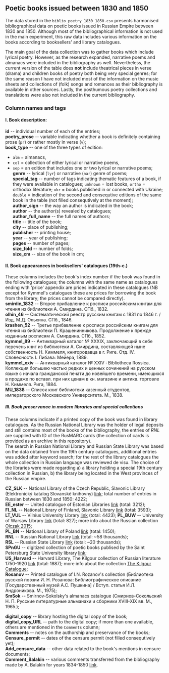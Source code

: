 ## Poetic books issued between 1830 and 1850

The data stored in the `biblio_poetry_1830_1850.csv` presents harmonised bibliographical data on poetic books issued in Russian Empire between 1830 and 1850. Although most of the bibliographical information is not used in the main experiment, this raw data includes various information on the books according to booksellers' and library catalogues.  
  
The main goal of the data collection was to gather books which include lyrical poetry. However, as the research expanded, narrative poems and almanacs were included in the bibliography as well. Nevertheless, the current version of the table does **not** include theatrical pieces in verse (drama) and children books of poetry both being very special genres; for the same reason I have not included most of the information on the music sheets and collections of (folk) songs and romances as their bibliography is available in other sources. Lastly, the posthumous poetry collections and translations were also not included in the current bibliography.  
  
### **Column names and tags**  
#### I. Book description:  
**id** -- individual number of each of the entries;  
**poetry_prose** -- variable indicating whether a book is definitely containing prose (`pr`) or rather mostly in verse (`v`);  
**book_type** -- one of the three types of edition: 
* `alm` = almanacs, 
* `col` = collection of either lyrical or narrative poems, 
* `sep` = an edition that includes one or two lyrical or narrative poems;  
**genre** -- lyrical (`lyr`) or narrative (`nar`) genre of poems;  
**special_tag** -- number of tags indicating thematic features of a book, if they were available in catalogues; `unknown` = lost books, `ortho` = orthodox literature; `ukr` = books published in or connected with Ukraine; `double` = indication of the second and consequtive editions of the same book in the table (not filled consequtively at the moment);  
**author_sign** -- the way an author is indicated in the book;  
**author** -- the author(s) revealed by catalogues;  
**author_full_name** -- the full names of authors;  
**title** -- title of the book;  
**city** -- place of publishing;  
**publisher** -- printing house;  
**year** -- year of publishing;  
**pages** -- number of pages;  
**size_fold** -- number of folds;  
**size_cm** -- size of the book in cm;  
  
#### II. Book appearances in booksellers' catalogues (19th-c.)  
These columns includes the book's index number if the book was found in the following catalogues; the columns with the same name as catalogues ending with 'price' appendix are prices indicated in these catalogues (NB except for Kymmel's catalogues these are prices for borrowing the book from the library; the prices cannot be compared directly).  
**smirdin_1832** -- Второе прибавление к росписи российским книгам для чтения из библиотеки А. Смирдина. СПб., 1832.  
**olhin_46** -- Систематический реестр русским книгам с 1831 по 1846 г. / Изд. М.Д. Ольхина. СПб., 1846.  
**krashen_52** -- Третье прибавление к росписи российским книгам для чтения из библиотеки П. Крашенинникова. Продолжение к прежде изданным росписям А. Смирдина. СПб., 1852.  
**kymmel_89** -- Антикварный каталог № XXXIX, заключающий в себе перечень книг из библиотеки А. Смирдина, составляющей ныне собственность Н. Киммеля, книгородавца в г. Риге. Отд. IV. Словесность I. Либава: Мейера, 1889.  
**kymmel_xxiv** -- Антикварный каталог № XXIV : Bibliotheca Rossica. Коллекция большею частью редких и ценных сочинений на русском языке с начала гражданской печати до новейшего времени, имеющихся в продаже по вставл. при них ценам в кн. магазине и антикв. торговле Н. Киммеля. Рига, 1884.  
**MU_1838** -- Список книг библиотеки казенный студентов, императорского Московского Университета. М., 1838.  
  
##### III. Book preservance in modern libraries and special collections
These columns indicate if a printed copy of the book was found in library catalogues. As the Russian National Library was the holder of legal deposits and still contains most of the books of the bibliography, the entries of *RNL* are supplied with ID of the RusMARC cards (the collection of cards is provided as an archive in this repository).  
The search in Russian National Library and Russian State Library was based on the data obtained from the 19th century catalogues, additional entries was added after keyword search; for the rest of the library catalogues the whole collection in Russian language was reviewed de visu. The choice of the libraries were made regarding a) a library holding a special 19th century collection in Russian, b) the library being located in the West provinces of the Russian empire.  
  
**CZ_SLK** -- National Library of the Czech Republic, Slavonic Library (Elektronický katalog Slovanské knihovny) [link](http://www.en.nkp.cz);  total number of entries in Russian between 1830 and 1850: 4222;  
**EE_ester** -- United catalogue of Estonian Libraries [link](https://www.ester.ee/search~S1) (total: 3212);  
**FI_NL** -- National Library of Finland, Slavonic Library [link](https://kansalliskirjasto.finna.fi/?lng=en-gb) (total: 3593);  
**LT_VUL** -- Vilnius University Library [link](https://biblioteka.vu.lt/en/) (total: 4423);
**PL_BUW** -- University of Warsaw Library [link](https://chamo.buw.uw.edu.pl/search/query?theme=system) (total: 827); more info about the Russian collection [Olczak 2015](http://cejsh.icm.edu.pl/cejsh/element/bwmeta1.element.desklight-1375c68f-f651-4976-9698-1f9ce5d5354b/c/Olczak01.pdf);  
**PL_BN** -- National Library of Poland [link](https://www.bn.org.pl) (total: 1450);  
**RNL** -- Russian National Library [link](https://nlr.ru) (total: ~58 thousands);  
**RSL** -- Russian State Library [link](https://www.rsl.ru) (total: ~20 thousands);  
**SPnGU** -- digitized collection of poetic books publised by the Saint Petersburg State University library [link](http://old.library.spbu.ru/dcol/jsp/RcWebBrowse.jsp);  
**US_Harvard** -- Harvard Library, The Kilgour collection of Russian literature 1750-1920 [link](https://hollis.harvard.edu/primo-explore/) (total: 1887); more info about the collection [The Kilgour Catalogue](https://iiif.lib.harvard.edu/manifests/view/drs:49569435$1i);  
**Rosanov** -- Printed catalogue of I.N. Rozanov's collection (Библиотека русской поэзии И. Н. Розанова: Библиографическое описание [Государственный музей А.С. Пушкина] / Вступ. статья И.Л. Андроникова. М., 1975);  
**SmSok** -- Smirnov-Sokolsky's almanacs catalogue (Смирнов-Сокольский Н. П. Русские литературные альманахи и сборники XVIII-XIX вв. М., 1965.);  
  
**digital_copy** -- library hosting the digital copy of the book;  
**digital_copy_URL** -- path to the digital copy; if more than one available, others are mentioned in the `Comments` column;  
**Comments** -- notes on the authorship and preservance of the books;
**Censure_permit** -- dates of the censure permit (not filled consequtively yet);  
**Add_censure_data** -- other data related to the book's mentions in censure documents;  
**Comment_Balakin** -- various comments transferred from the bibliography made by A. Balakin for years 1834-1850 [link](https://nexoro.livejournal.com/532415.html).
